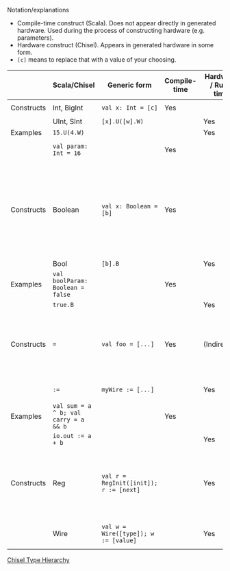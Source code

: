 Notation/explanations

* Compile-time construct (Scala). Does not appear directly in generated hardware. Used during the process of constructing hardware (e.g. parameters).
* Hardware construct (Chisel). Appears in generated hardware in some form.
* `[c]` means to replace that with a value of your choosing.

|            | Scala/Chisel                          | Generic form                           | Compile-time | Hardware / Run-time | Verilog                                                                                                              | Notes                                                                                           |
|------------|---------------------------------------|----------------------------------------|--------------|---------------------|----------------------------------------------------------------------------------------------------------------------|-------------------------------------------------------------------------------------------------|
| Constructs | Int, BigInt                           | `val x: Int = [c]`                     | Yes          |                     | `localparam x = [c];`                                                                                                |                                                                                                 |
|            | UInt, SInt                            | `[x].U([w].W)`                         |              | Yes                 | `[w]'d[x]`                                                                                                           |                                                                                                 |
| Examples   | `15.U(4.W)`                           |                                        |              | Yes                 | `4'd15`                                                                                                              |                                                                                                 |
|            | `val param: Int = 16`                 |                                        | Yes          |                     | `localparam param = 16;`                                                                                             |                                                                                                 |
| Constructs | Boolean                               | `val x: Boolean = [b]`                 | Yes          |                     | `localparam x = [b];`                                                                                                | Verilog does not have a distinct boolean datatype. Instead, use `0` for false and `1` for true. |
|            | Bool                                  | `[b].B`                                |              | Yes                 | `[b]`                                                                                                                |                                                                                                 |
| Examples   | `val boolParam: Boolean = false`      |                                        | Yes          |                     | `localparam boolParam = 0;`                                                                                          |                                                                                                 |
|            | `true.B`                              |                                        |              | Yes                 | `1`                                                                                                                  |                                                                                                 |
| Constructs | `=`                                   | `val foo = [...]`                      | Yes          | (Indirectly)        | (aliasing operation, analogous to wire assignment in Verilog) `wire foo = [...];`                                    |                                                                                                 |
|            | `:=`                                  | `myWire := [...]`                      |              | Yes                 | `assign myWire = [...];`                                                                                             |                                                                                                 |
| Examples   | `val sum = a ^ b; val carry = a && b` |                                        | Yes          |                     | `wire sum = a ^ b; wire carry = a && b;`                                                                             |                                                                                                 |
|            | `io.out := a + b`                     |                                        |              | Yes                 | `assign out = a + b;`                                                                                                |                                                                                                 |
| Constructs | Reg                                   | `val r = RegInit([init]); r := [next]` |              | Yes                 | `reg r;`<br/> `always @ (posedge clk) begin`<br/> `  if (reset) r <= [init];`<br /> `  else r <= [next];`<br/> `end` |                                                                                                 |
|            | Wire                                  | `val w = Wire([type]); w := [value]`   |              | Yes                 | `wire [type] w; assign w = [value];`                                                                                 |                                                                                                 |

[Chisel Type Hierarchy](https://chisel.eecs.berkeley.edu/2.0.6/figs/type-hierarchy.png)